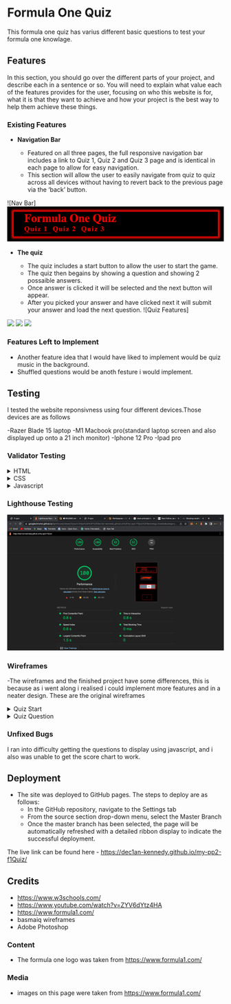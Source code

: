 # Formula One Quiz
This formula one quiz has varius different basic questions to test your formula one knowlage.
 

## Features 

In this section, you should go over the different parts of your project, and describe each in a sentence or so. You will need to explain what value each of the features provides for the user, focusing on who this website is for, what it is that they want to achieve and how your project is the best way to help them achieve these things.

### Existing Features

- __Navigation Bar__

  - Featured on all three pages, the full responsive navigation bar includes a link to Quiz 1, Quiz 2 and Quiz 3 page and is identical in each page to allow for easy navigation.
  - This section will allow the user to easily navigate from quiz to quiz across all devices without having to revert back to the previous page via the ‘back’ button. 

![Nav Bar]<img src="assets/images/nav-bar.png">

- __The quiz__

  - The quiz includes a start button to allow the user to start the game. 
  - The quiz then begains by showing a question and showing 2 possaible answers.
  - Once answer is clicked it will be selected and the next button will appear.
  - After you picked your answer and have clicked next it will submit your answer and load the next question.
![Quiz Features]
<img src="/workspace/my-pp2-f1Quiz/assets/images/start-button.png">
<img src="/workspace/my-pp2-f1Quiz/assets/images/answers.png">
<img src="/workspace/my-pp2-f1Quiz/assets/images/next-button.png">

### Features Left to Implement

- Another feature idea that I would have liked to implement would be quiz music in the background.
- Shuffled questions would be anoth festure i would implement.

## Testing 

I tested the website reponsivness using four different devices.Those devices are as follows

-Razer Blade 15 laptop
-M1 Macbook pro(standard laptop screen and also displayed up onto a 21 inch monitor)
-Iphone 12 Pro
-Ipad pro


### Validator Testing 

<details><summary>HTML</summary>
<img src="assets/images/html1.png" >
<img src="assets/images/html2.png" >
<img src="assets/images/html3.png" >
</details>
  

<details><summary>CSS</summary>
<img src="assets/images/css.png" >
</details>

<details><summary>Javascript</summary>
<img src="assets/images/js.png" >
</details>

### Lighthouse Testing


<img src="assets/images/lighthouse.png">




### Wireframes
-The wireframes and the finished project have some differences, this is because as i went along i realised i could implement more features and in a neater design. These are the original wireframes
<details><summary>Quiz Start</summary>
<img src="assets/images/wireframe-start.png">
</details>
<details><summary>Quiz Question</summary>
<img src="assets/images/wireframe-question.png">
</details>




### Unfixed Bugs

I ran into difficulty getting the questions to display using javascript, and i also was unable to get the score chart to work.

## Deployment

- The site was deployed to GitHub pages. The steps to deploy are as follows: 
  - In the GitHub repository, navigate to the Settings tab 
  - From the source section drop-down menu, select the Master Branch
  - Once the master branch has been selected, the page will be automatically refreshed with a detailed ribbon display to indicate the successful deployment. 

The live link can be found here - https://dec1an-kennedy.github.io/my-pp2-f1Quiz/ 


## Credits 
- https://www.w3schools.com/
- https://www.youtube.com/watch?v=ZYV6dYtz4HA
- https://www.formula1.com/
- basmaiq wireframes
- Adobe Photoshop
### Content 
- The formula one logo was taken from https://www.formula1.com/

### Media

- images on this page were taken from https://www.formula1.com/
